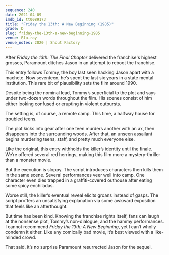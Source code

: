 ```yaml
---
sequence: 240
date: 2021-04-09
imdb_id: tt0089173
title: "Friday the 13th: A New Beginning (1985)"
grade: D
slug: friday-the-13th-a-new-beginning-1985
venue: Blu-ray
venue_notes: 2020 | Shout Factory
---
```


After <span data-imdb-id="tt0087298">_Friday the 13th: The Final Chapter_</span> delivered the franchise's highest grosses, Paramount ditches Jason in an attempt to reboot the franchise.

<!-- end -->

This entry follows Tommy, the boy last seen hacking Jason apart with a machete. Now seventeen, he’s spent the last six years in a state mental institution. This rare bit of plausibility sets the film around 1990.

Despite being the nominal lead, Tommy’s superficial to the plot and says under two-dozen words throughout the film. His scenes consist of him either looking confused or erupting in violent outbursts.

The setting is, of course, a remote camp. This time, a halfway house for troubled teens.

The plot kicks into gear after one teen murders another with an ax, then disappears into the surrounding woods. After that, an unseen assailant begins murdering teens, staff, and pretty much everyone else.

Like <span data-imdb-id="tt0080761">the original</span>, this entry withholds the killer’s identity until the finale. We’re offered several red herrings, making this film more a mystery-thriller than a monster movie.

But the execution is sloppy. The script introduces characters then kills them in the same scene. Several performances veer well into camp. One character even dies trapped in a graffiti-covered outhouse after eating some spicy enchiladas.

Worse still, the killer’s eventual reveal elicits groans instead of gasps. The script proffers an unsatisfying explanation via some awkward exposition that feels like an afterthought.

But time has been kind. Knowing the franchise rights itself, fans can laugh at the nonsense plot, Tommy’s non-dialogue, and the hammy performances. I cannot recommend _Friday the 13th: A New Beginning_, yet I can’t wholly condemn it either. Like any comically bad movie, it’s best viewed with a like-minded crowd.

That said, it’s no surprise Paramount resurrected Jason for <span data-imdb-id="tt0091080">the sequel</span>.
